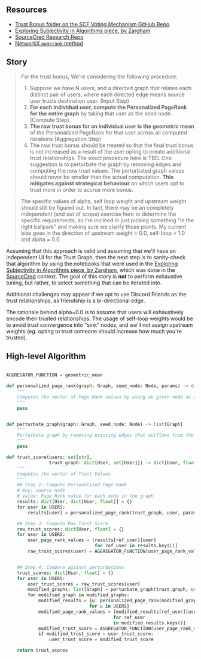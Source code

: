 ## Resources

- [Trust Bonus folder on the SCF Voting Mechanism GitHub Repo](https://github.com/BlockScience/scf-voting-mechanism/tree/main/trust_bonus)
- [Exploring Subjectivity in Algorithms piece, by Zargham](https://medium.com/sourcecred/exploring-subjectivity-in-algorithms-5d8bf1c91714)
- [SourceCred Research Repo](https://github.com/sourcecred/research)
- [NetworkX `pagerank` method](https://networkx.org/documentation/stable/reference/algorithms/generated/networkx.algorithms.link_analysis.pagerank_alg.pagerank.html)

## Story

>For the trust bonus, We're considering the following procedure:
>1. Suppose we have N users, and a directed graph that relates each distinct pair of users, where each directed edge means source user trusts destination user. (Input Step)
>2. **For each individual user, compute the Personalized PageRank for the entire graph** by taking that user as the seed node. (Compute Step)
>3. **The raw trust bonus for an individual user is the geometric mean** of the Personalized PageRank for that user across all computed iterations (Aggregation Step)
>4. The raw trust bonus should be treated so that the final trust bonus is not increased as a result of the user opting to create additional trust relationships. The exact procedure here is TBD. One suggestion is to perturbate the graph by removing edges and computing the new trust values. The perturbated graph values should never be smaller than the actual computation. **This mitigates against strategical behaviour** on which users opt to trust more in order to accrue more bonus.

>The specific values of alpha, self loop weight and upstream weight should still be figured out. In fact, there may be an completely independent (and out of scope) exercise here to determine the specific requirements, so I'm inclined in just picking something "in the right ballpark" and making sure we clarify those points. My current bias goes in the direction of upstream weight = 0.0, self-loop = 1.0 and alpha = 0.0.

Assuming that this approach is valid and assuming that we'll have an independent UI for the Trust Graph, then the next step is to sanity-check that algorithm by using the notebooks that were used in the [Exploring Subjectivity in Algorithms piece, by Zargham](https://medium.com/sourcecred/exploring-subjectivity-in-algorithms-5d8bf1c91714), which was done in the [SourceCred](https://sourcecred.io) context. The goal of this story is **not** to perform exhaustive tuning, but rather, to select something that can be iterated into.

Additional challenges may appear if we opt to use Discord Friends as the trust relationships, as friendship is a bi-directional edge. 

The rationale behind alpha=0.0 is to assume that users will exhaustively encode their trusted relationships. The usage of self-loop weights would be to avoid trust convergence into "sink" nodes, and we'll not assign upstream weights (eg. opting to trust someone should increase how much you're trusted).

## High-level Algorithm

```python

AGGREGATOR_FUNCTION = geometric_mean

def personalized_page_rank(graph: Graph, seed_node: Node, params) -> dict[Node, float]:
    """
    Computes the vector of Page Rank values by using an given node as a seed.
    """
    pass


def perturbate_graph(graph: Graph, seed_node: Node) -> list[Graph]
    """
    Perturbate graph by removing existing edges that outflows from the Seed Node.
    """
    pass

def trust_score(users: set[str], 
                trust_graph: dict[User, set[User]]) -> dict[User, float]:
    """
    Computes the vector of Trust Values
    """
    ## Step 2: Compute Personalized Page Rank
    # Key: source node
    # Value: Page Rank value for each node in the graph
    results: dict[User, dict[User, float]] = {}
    for user in USERS:
        results[user] = personalized_page_rank(trust_graph, user, params)

    ## Step 3: Compute Raw Trust Score
    raw_trust_scores: dict[User, float] = {}
    for user in USERS:
        user_page_rank_values = [results[ref_user][user] 
                                 for ref_user in results.keys()]
        raw_trust_scores(user) = AGGREGATOR_FUNCTION(user_page_rank_values)


    ## Step 4: Compare against perturbations
    trust_scores: dict[User, float] = {}
    for user in USERS:
        user_trust_scores = raw_trust_scores[user]
        modified_graphs: list[Graph] = perturbate_graph(trust_graph, user)
        for modified_graph in modified_graphs:
            modified_results = {u: personalized_page_rank(modified_graph, user)
                               for u in USERS}
            modified_page_rank_values = [modified_results[ref_user][user] 
                                        for ref_user 
                                        in modified_results.keys()]
            modified_trust_score = AGGREGATOR_FUNCTION(user_page_rank_values)
            if modified_trust_score < user_trust_score:
                user_trust_score = modified_trust_score

    return trust_scores

```

